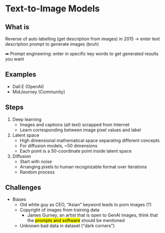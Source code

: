 # Text-to-Image Models

## What is

Reverse of auto labelling (get description from images) in 2015 → enter text description prompt to generate images (bruh)

➡ Prompt engineering: enter in specific key words to get generated results you want

## Examples

- Dall.E (OpenAI)
- MidJourney (Community)

## Steps

1. Deep learning
    - Images and captions (alt text) scrapped from Internet
    - Learn corresponding between image pixel values and label
2. Latent space
    - High dimensional mathematical space separating different concepts
    - For diffusion models, ~50 dimensions
    - Each point is a 50-coordinate point inside latent space
3. Diffusion
    - Start with noise
    - Arranging pixels to human recognizable format over iterations
    - Random process

## Challenges

- Biases
    - Old white guy as CEO, "Asian" keyword leads to porn images (?)
    - Copyright of images from training data
        - James Gurney, an artist that is open to GenAI images, think that the <mark>prompts and software</mark> should be mentioned
    - Unknown bad data in dataset ("dark corners")
